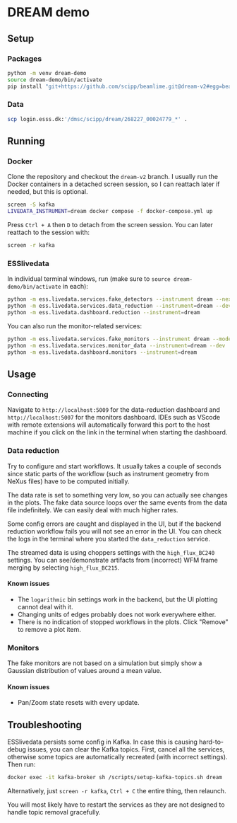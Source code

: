 # DREAM demo

## Setup

### Packages

```sh
python -m venv dream-demo
source dream-demo/bin/activate
pip install "git+https://github.com/scipp/beamlime.git@dream-v2#egg=beamlime[dream,dashboard]"
```

### Data

```sh
scp login.esss.dk:'/dmsc/scipp/dream/268227_00024779_*' .
```

## Running

### Docker

Clone the repository and checkout the `dream-v2` branch.
I usually run the Docker containers in a detached screen session, so I can reattach later if needed, but this is optional.

```sh
screen -S kafka
LIVEDATA_INSTRUMENT=dream docker compose -f docker-compose.yml up
```

Press `Ctrl + A` then `D` to detach from the screen session.
You can later reattach to the session with:

```sh
screen -r kafka
```

### ESSlivedata

In individual terminal windows, run (make sure to `source dream-demo/bin/activate` in each):

```sh
python -m ess.livedata.services.fake_detectors --instrument dream --nexus-file 268227_00024779_Si_BC_offset_240_deg_wlgth.hdf
python -m ess.livedata.services.data_reduction --instrument=dream --dev
python -m ess.livedata.dashboard.reduction --instrument=dream
```

You can also run the monitor-related services:

```sh
python -m ess.livedata.services.fake_monitors --instrument dream --mode da00
python -m ess.livedata.services.monitor_data --instrument=dream --dev
python -m ess.livedata.dashboard.monitors --instrument=dream
```

## Usage

### Connecting

Navigate to `http://localhost:5009` for the data-reduction dashboard and `http://localhost:5007` for the monitors dashboard.
IDEs such as VScode with remote extensions will automatically forward this port to the host machine if you click on the link in the terminal when starting the dashboard.

### Data reduction

Try to configure and start workflows.
It usually takes a couple of seconds since static parts of the workflow (such as instrument geometry from NeXus files) have to be computed initially.

The data rate is set to something very low, so you can actually see changes in the plots.
The fake data source loops over the same events from the data file indefinitely.
We can easily deal with much higher rates.

Some config errors are caught and displayed in the UI, but if the backend reduction workflow fails you will not see an error in the UI.
You can check the logs in the terminal where you started the `data_reduction` service.

The streamed data is using choppers settings with the `high_flux_BC240` settings.
You can see/demonstrate artifacts from (incorrect) WFM frame merging by selecting `high_flux_BC215`.

#### Known issues

- The `logarithmic` bin settings work in the backend, but the UI plotting cannot deal with it.
- Changing units of edges probably does not work everywhere either.
- There is no indication of stopped workflows in the plots.
  Click "Remove" to remove a plot item.

### Monitors

The fake monitors are not based on a simulation but simply show a Gaussian distribution of values around a mean value.

#### Known issues

- Pan/Zoom state resets with every update.

## Troubleshooting

ESSlivedata persists some config in Kafka.
In case this is causing hard-to-debug issues, you can clear the Kafka topics.
First, cancel all the services, otherwise some topics are automatically recreated (with incorrect settings).
Then run:

```sh
docker exec -it kafka-broker sh /scripts/setup-kafka-topics.sh dream
```

Alternatively, just `screen -r kafka`, `Ctrl + C` the entire thing, then relaunch.

You will most likely have to restart the services as they are not designed to handle topic removal gracefully.